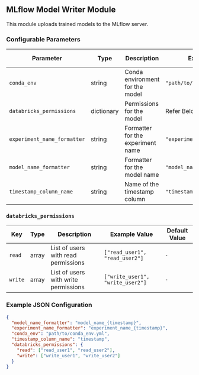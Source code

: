 <!--
SPDX-FileCopyrightText: Copyright (c) 2022-2024, NVIDIA CORPORATION & AFFILIATES. All rights reserved.
SPDX-License-Identifier: Apache-2.0

Licensed under the Apache License, Version 2.0 (the "License");
you may not use this file except in compliance with the License.
You may obtain a copy of the License at

http://www.apache.org/licenses/LICENSE-2.0

Unless required by applicable law or agreed to in writing, software
distributed under the License is distributed on an "AS IS" BASIS,
WITHOUT WARRANTIES OR CONDITIONS OF ANY KIND, either express or implied.
See the License for the specific language governing permissions and
limitations under the License.
-->

## MLflow Model Writer Module

This module uploads trained models to the MLflow server.

### Configurable Parameters

| Parameter                   | Type       | Description                       | Example Value                 | Default Value |
|-----------------------------|------------|-----------------------------------|-------------------------------|---------------|
| `conda_env`                 | string     | Conda environment for the model   | `"path/to/conda_env.yml"`       | `[Required]`  |
| `databricks_permissions`    | dictionary | Permissions for the model         | Refer Below                     | `None`        |
| `experiment_name_formatter` | string     | Formatter for the experiment name | `"experiment_name_{timestamp}"` | `[Required]`  |
| `model_name_formatter`      | string     | Formatter for the model name      | `"model_name_{timestamp}"`      | `[Required]`  |
| `timestamp_column_name`     | string     | Name of the timestamp column      | `"timestamp"`                   | `timestamp`   |

### `databricks_permissions`

| Key     | Type  | Description                          | Example Value                    | Default Value |
|---------|-------|--------------------------------------|----------------------------------|---------------|
| `read`  | array | List of users with read permissions  | `["read_user1", "read_user2"]`     | `-`           |
| `write` | array | List of users with write permissions | `["write_user1", "write_user2"]`   | `-`           |

### Example JSON Configuration

```json
{
  "model_name_formatter": "model_name_{timestamp}",
  "experiment_name_formatter": "experiment_name_{timestamp}",
  "conda_env": "path/to/conda_env.yml",
  "timestamp_column_name": "timestamp",
  "databricks_permissions": {
    "read": ["read_user1", "read_user2"],
    "write": ["write_user1", "write_user2"]
  }
}
```
